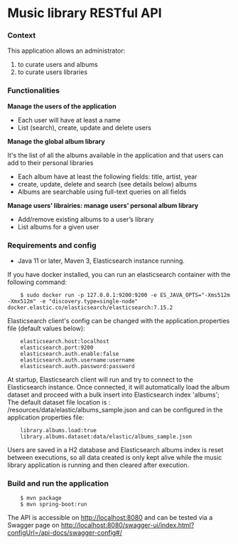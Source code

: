 # Music library RESTful API

### Context

This application allows an administrator:
1. to curate users and albums
2. to curate users libraries

### Functionalities

**Manage the users of the application**
- Each user will have at least a name
- List (search), create, update and delete users

**Manage the global album library**

It's the list of all the albums available in the application and that users can add to their personal libraries
- Each album have at least the following fields: title, artist, year
- create, update, delete and search (see details below) albums
- Albums are searchable using full-text queries on all fields

**Manage users’ librairies: manage users’ personal album library**
- Add/remove existing albums to a user’s library
- List albums for a given user

### Requirements and config

- Java 11 or later, Maven 3, Elasticsearch instance running. 

If you have docker installed, you can run an elasticsearch container with the following command:

		$ sudo docker run -p 127.0.0.1:9200:9200 -e ES_JAVA_OPTS="-Xms512m -Xmx512m" -e "discovery.type=single-node" docker.elastic.co/elasticsearch/elasticsearch:7.15.2

Elasticsearch client's config can be changed with the application.properties file (default values below):
 
		elasticsearch.host:localhost
		elasticsearch.port:9200
		elasticsearch.auth.enable:false
		elasticsearch.auth.username:username
		elasticsearch.auth.password:password
		
At startup, Elasticsearch client will run and try to connect to the Elasticsearch instance. Once connected, it will automatically load the album dataset and proceed with a bulk insert into Elasticsearch index 'albums'; The default dataset file location is : /resources/data/elastic/albums_sample.json and can be configured in the application properties file:

		library.albums.load:true 
		library.albums.dataset:data/elastic/albums_sample.json

Users are saved in a H2 database and Elasticsearch albums index is reset between executions, so all data created is only kept alive while the music library application is running and then cleared after execution.
		
### Build and run the application

		$ mvn package
		$ mvn spring-boot:run

The API is accessible on <http://localhost:8080> and can be tested via a Swagger page on  <http://localhost:8080/swagger-ui/index.html?configUrl=/api-docs/swagger-config#/> 


